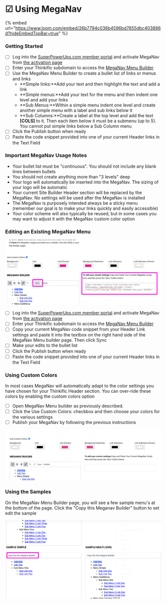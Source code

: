# ☑ Using MegaNav

{% embed url="https://www.loom.com/embed/26b7794c036b4596bd7855dbc403886d?hideEmbedTopBar=true" %}

### Getting Started&#x20;

* [ ] Log into the [SuperPowerUps.com member portal](https://www.superpowerups.com) and activate MegaNav from [the activation page](https://www.superpowerups.com/pages/meganav-install)
* [ ] Enter your Thinkific subdomain to access the [MegaNav Menu Builder](https://www.superpowerups.com/pages/meganav-menu-builder)
* [ ] Use the MegaNav Menu Builder to create a bullet list of links or menus and links
  * **Simple links:**Add your text and then highlight the text and add a link
  * **Simple menus:**Add your text for the menu and then indent one level and add your links
  * **Sub Menus:**Within a simple menu indent one level and create another simple menu with a label and sub links below it
  * **Sub Columns:**Create a label at the top level and add the text **\[COLS]** to it. Then each item below it must be a submenu (up to 5). You cannot put simple links below a Sub Column menu
* [ ] Click the Publish button when ready
* [ ] Paste the code snippet provided into one of your current Header links in the Text Field

### Important MegaNav Usage Notes

* Your bullet list must be "continuous". You should not include any blank lines between bullets
* You should not create anything more than "3 levels" deep
* Your logo will automatically be inserted into the MegaNav. The sizing of your logo will be automatic
* Your current Site Builder Header section will be replaced by the MegaNav. No settings will be used after the MegaNav is installed
* The MegaNav is purposely intended always be a sticky menu (remember our goal is to make your links quickly and easily accessible)
* Your color scheme will also typically be reused, but in some cases you may want to adjust it with the MegaNav custom color option

### Editing an Existing MegaNav Menu

![](<.gitbook/assets/MegaNav-Menu-Builder (1).png>)

* [ ] Log into the [SuperPowerUps.com member portal](https://www.superpowerups.com) and activate MegaNav from [the activation page](https://www.superpowerups.com/pages/meganav-install)
* [ ] Enter your Thinkific subdomain to access the [MegaNav Menu Builder](https://www.superpowerups.com/pages/meganav-menu-builder)
* [ ] Copy your current MegaNav code snippet from your Header Link settings and paste it into the textbox on the right hand side of the MegaNav Menu builder page. Then click Sync
* [ ] Make your edits to the bullet list
* [ ] Click the Publish button when ready
* [ ] Paste the code snippet provided into one of your current Header links in the Text Field

### Using Custom Colors

In most cases MegaNav will automatically adapt to the color settings you have chosen for your Thinkific Header section. You can over-ride these colors by enabling the custom colors option

* [ ] Open MegaNav Menu builder as previously described.&#x20;
* [ ] Click the Use Custom Colors: checkbox and then choose your colors for the various settings
* [ ] Publish your MegaNav by following the previous instructions

![](<.gitbook/assets/Screen Shot 2022-06-03 at 4.14.21 PM.png>)

### Using the Samples

On the MegaNav Menu Builder page, you will see a few sample menu's at the bottom of the page. Click the "Copy this Meganav Builder" button to set edit the sample

![](.gitbook/assets/MegaNav-Menu-Builder.png)
